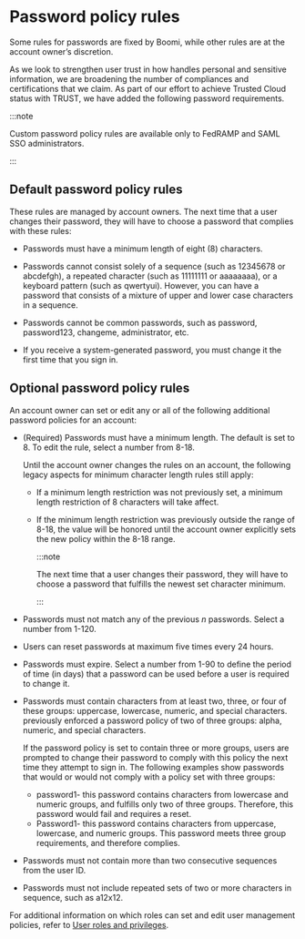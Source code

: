 # Password policy rules

<head>
  <meta name="guidename" content="Platform"/>
  <meta name="context" content="GUID-386542E1-E2C2-459B-86FA-64BA5BCFA604"/>
</head>

Some rules for passwords are fixed by Boomi, while other rules are at the account owner’s discretion.

As we look to strengthen user trust in how handles personal and sensitive information, we are broadening the number of compliances and certifications that we claim. As part of our effort to achieve Trusted Cloud status with TRUST, we have added the following password requirements.

:::note

Custom password policy rules are available only to FedRAMP and SAML SSO administrators.

:::

## Default password policy rules

These rules are managed by account owners. The next time that a user changes their password, they will have to choose a password that complies with these rules:

- Passwords must have a minimum length of eight \(8\) characters.

- Passwords cannot consist solely of a sequence \(such as 12345678 or abcdefgh\), a repeated character \(such as 11111111 or aaaaaaaa\), or a keyboard pattern \(such as qwertyui\). However, you can have a password that consists of a mixture of upper and lower case characters in a sequence.

- Passwords cannot be common passwords, such as password, password123, changeme, administrator, etc.

- If you receive a system-generated password, you must change it the first time that you sign in.

## Optional password policy rules

An account owner can set or edit any or all of the following additional password policies for an account:

- (Required) Passwords must have a minimum length. The default is set to 8. To edit the rule, select a number from 8-18.

   Until the account owner changes the rules on an account, the following legacy aspects for minimum character length rules still apply:

   - If a minimum length restriction was not previously set, a minimum length restriction of 8 characters will take affect.
   - If the minimum length restriction was previously outside the range of 8-18, the value will be honored until the account owner explicitly sets the new policy within the 8-18 range.

       :::note
    
       The next time that a user changes their password, they will have to choose a password that fulfills the newest set character minimum.

       :::

- Passwords must not match any of the previous *n* passwords. Select a number from 1-120.

- Users can reset passwords at maximum five times every 24 hours.

- Passwords must expire. Select a number from 1-90 to define the period of time \(in days\) that a password can be used before a user is required to change it.

- Passwords must contain characters from at least two, three, or four of these groups: uppercase, lowercase, numeric, and special characters. previously enforced a password policy of two of three groups: alpha, numeric, and special characters.

   If the password policy is set to contain three or more groups, users are prompted to change their password to comply with this policy the next time they attempt to sign in. The following examples show passwords that would or would not comply with a policy set with three groups:

   - password1- this password contains characters from lowercase and numeric groups, and fulfills only two of three groups. Therefore, this password would fail and requires a reset.
   - Password1- this password contains characters from uppercase, lowercase, and numeric groups. This password meets three group requirements, and therefore complies.

- Passwords must not contain more than two consecutive sequences from the user ID.

- Passwords must not include repeated sets of two or more characters in sequence, such as a12x12.

For additional information on which roles can set and edit user management policies, refer to [User roles and privileges](c-atm-User_roles_and_privileges_5a1c8a1a-4d58-4e7d-a6b6-b684a0c6d672.md).
